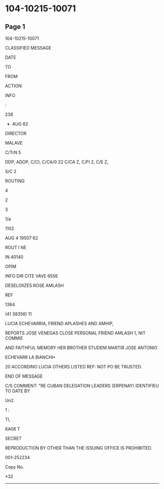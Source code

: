 # 104-10215-10071

## Page 1

104-10215-10071

CLASSIFIED MESSAGE

DATE

TO

FROM

ACTION:

INFO

:

238

* AUG 62

DIRECTOR

MALAVE

C/TrN 5

DDP, ADOP, C/CI, C/CA/0 22 C/CA Z, C/FI 2, C/E Z,

S/C 2

ROUTING

4

2

3

1/a

1102

AUG 4 19507 62

ROUT I NE

IN 40140

OPIM

INFO DIR CITE VAVE 6556

DESELOIIZES ROSE AMLASH

REF

1384

(41 38356) 11

LUCIA ECHEVARRIA, FRIEND APLASHES AND AMHIP,

REPORTS JOSE VENEGAS CLOSE PERSONAL FRIEND AMLASH 1, NIT COMMIE

AND FAITHFUL MEMORY HER BROTHER STUDENI MARTIR JOSE ANTONIO

ECHEVARR LA BIANCHI•

20 ACCORDINO LUCIA OTHERS LISTED REF: NOT PO BE TRUSTED.

END OF MESSAGE

C/S COMMENT: "RE CUBAN DELEGATION LEADERS (ERPENAY) IDENTIFIEU TO DATE BY

Un2.

1 :

TI,

6A06 T

SECRET

REPRODUCTION BY OTHER THAN THE ISSUING OFFICE IS PROHIBITED.

001-252234

Copy No.

*32

---

